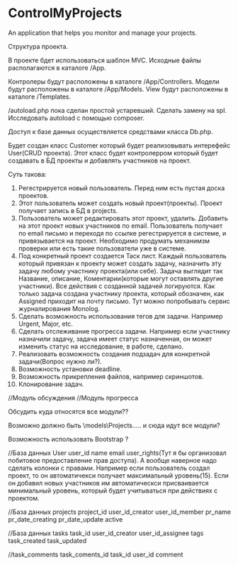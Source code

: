 # ControlMyProjects
An application that helps you monitor and manage your projects.



Структура проекта.

В проекте бдет использоваться шаблон MVC.
Исходные файлы располагаются в каталоге /App.

Контролеры будут расположены в каталоге /App/Controllers.
Модели будут расположены в каталоге /App/Models.
View будут расположены в каталоге /Templates.

/autoload.php пока сделан простой устаревший. Сделать замену на spl. Исследовать autoload с помощью composer.

Доступ к базе данных осуществляется средствами класса Db.php.

Будет создан класс Customer который будет реализовывать интерефейс User(CRUD проекта).
Этот класс будет контролерром который будет создавать в БД проекты и добавлять участников на проект.

Суть такова:
  1) Регестрируется новый пользователь. Перед ним есть пустая доска проектов.
  2) Этот пользователь может создать новый проект(проекты). Проект получает запись в БД
  в projects.
  3) Пользователь может редактировать этот проект, удалить. Добавить на этот проект новых участников по email. Пользователь получает по email письмо и переходя по ссылке регестрируется в системе, и привязывается на проект. Необходимо продумать механимзм проверки или есть такие пользователи уже в системе.
  4) Под конкретный проект создается Таск лист. Каждый пользователь который привязан к проекту может создать задачу, назначить эту задачу любому участнику проекта(или себе).
  Задача выглядит так Название, описание, Коментарии(которые могут оставлять другие участники).
  Все действия с созданной задачей логируются. Как только задача создана участнику проекта, который обозначен, как Assigned приходит на почту письмо. Тут можно попробывать сервис журналирования Monolog.
  5) Сделать возможность использования тегов для задачи. Например Urgent, Major, etc.
  6) Сделать отслеживание прогресса задачи. Например если участнику назначили задачу, задача имеет статус назначенная, он может изменить статус на исследование, в работе, сделано.
  7) Реализовать возможность создания подзадач для конкретной задачи(Вопрос нужно ли?).
  8) Возможность установки deadline.
  9) Возможность прикрепления файлов, например скриншотов.
  10) Клонирование задач.

  //Модуль обсуждения
  //Модуль прогресса

  Обсудить куда относятся все модули??

  Возможно должно быть \models\Projects\.....  и сюда идут все модули?

  Возможность использовать Bootstrap ?

  //База данных User
  user_id
  name
  email
  user_rights(Тут я бы организовал побитовое предоставление прав доступа). А вообще наверное надо сделать колонки с правами. Например если пользователь создал проект, то он автоматичекси получает максимальный уровень(15). Если он добавил новых участников им автоматическси присваивается минимальный уровень, который будет учитываться при действиях с проектом.

  //База данных projects
  project_id
  user_id_creator
  user_id_member
  pr_name
  pr_date_creating
  pr_date_update
  active

  //База данных tasks
  task_id
  user_id_creator
  user_id_assignee
  tags
  task_created
  task_updated

  //task_comments
  task_coments_id
  task_id
  user_id
  comment
